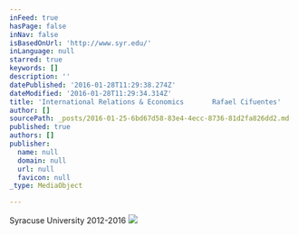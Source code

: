 ```yaml
---
inFeed: true
hasPage: false
inNav: false
isBasedOnUrl: 'http://www.syr.edu/'
inLanguage: null
starred: true
keywords: []
description: ''
datePublished: '2016-01-28T11:29:38.274Z'
dateModified: '2016-01-28T11:29:34.314Z'
title: 'International Relations & Economics       Rafael Cifuentes'
author: []
sourcePath: _posts/2016-01-25-6bd67d58-83e4-4ecc-8736-81d2fa826dd2.md
published: true
authors: []
publisher:
  name: null
  domain: null
  url: null
  favicon: null
_type: MediaObject

---
```

Syracuse University  2012-2016
![](https://the-grid-user-content.s3-us-west-2.amazonaws.com/1e0e4c48-441b-4c17-806a-ebfc243f196b.jpg)